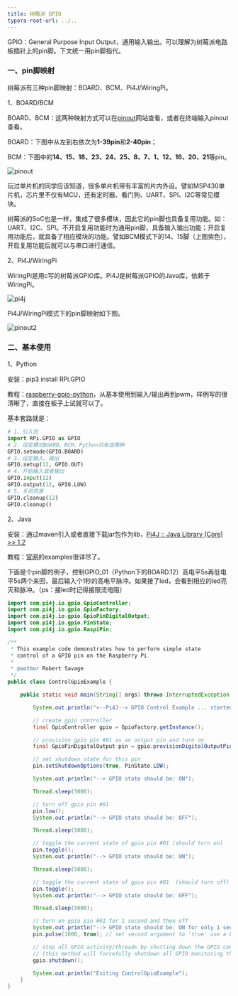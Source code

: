 ```yaml
---
title: 树莓派 GPIO
typora-root-url: ../..
---
```


GPIO：General Purpose Input Output，通用输入输出。可以理解为树莓派电路板插针上的pin脚。下文统一用pin脚指代。

### 一、pin脚映射

树莓派有三种pin脚映射：BOARD、BCM、Pi4J/WiringPi。

1、BOARD/BCM

BOARD、BCM：这两种映射方式可以在[pinout](https://pinout.xyz/)网站查看，或者在终端输入pinout查看。



BOARD：下图中从左到右依次为**1-39pin**和**2-40pin**；

BCM：下图中的**14、15、18、23、24、25、8、7、1、12、16、20、21**等pin。

![pinout](/images/raspberry-pi-pinout1.png)



玩过单片机的同学应该知道，很多单片机带有丰富的片内外设。譬如MSP430单片机，芯片里不仅有MCU，还有定时器、看门狗、UART、SPI、I2C等常见模块。

树莓派的SoC也是一样，集成了很多模块，因此它的pin脚也具备复用功能。如：UART、I2C、SPI。不开启复用功能时为通用pin脚，具备输入输出功能；开启复用功能后，就具备了相应模块的功能。譬如BCM模式下的14、15脚（上图紫色），开启复用功能后就可以与串口进行通信。



2、Pi4J/WiringPi

WiringPi是用c写的树莓派GPIO库。Pi4J是树莓派GPIO的Java库，依赖于WiringPi。

![pi4j](/images/pi4j.png)

Pi4J/WiringPi模式下的pin脚映射如下图。

![pinout2](/images/raspberry-pi-pinout2.png)



### 二、基本使用

1、Python

安装：pip3 install RPi.GPIO

教程：[raspberry-gpio-python](https://sourceforge.net/p/raspberry-gpio-python/wiki/Examples/)，从基本使用到输入/输出再到pwm，样例写的很清晰了，直接在板子上试就可以了。

基本套路就是：

```python
# 1、引入包
import RPi.GPIO as GPIO
# 2、设定模式BOARD、BCM，Python只有这两种
GPIO.setmode(GPIO.BOARD)
# 3、设定输入、输出
GPIO.setup(12, GPIO.OUT)
# 4、开始输入或者输出
GPIO.input(12)
GPIO.output(12, GPIO.LOW)
# 5、关闭资源
GPIO.cleanup(12)
GPIO.cleanup()
```



2、Java

安装：通过maven引入或者直接下载jar包作为lib，[Pi4J :: Java Library (Core)  >> 1.2](https://mvnrepository.com/artifact/com.pi4j/pi4j-core/1.2)

教程：[官网](https://pi4j.com/1.2/index.html)的examples很详尽了。

下面是个pin脚的例子，控制GPIO_01（Python下的BOARD.12）高电平5s再低电平5s两个来回，最后输入个1秒的高电平脉冲。如果接了led，会看到相应的led亮灭和脉冲。（ps：接led时记得接限流电阻）

```java
import com.pi4j.io.gpio.GpioController;
import com.pi4j.io.gpio.GpioFactory;
import com.pi4j.io.gpio.GpioPinDigitalOutput;
import com.pi4j.io.gpio.PinState;
import com.pi4j.io.gpio.RaspiPin;

/**
 * This example code demonstrates how to perform simple state
 * control of a GPIO pin on the Raspberry Pi.
 *
 * @author Robert Savage
 */
public class ControlGpioExample {

    public static void main(String[] args) throws InterruptedException {

        System.out.println("<--Pi4J--> GPIO Control Example ... started.");

        // create gpio controller
        final GpioController gpio = GpioFactory.getInstance();

        // provision gpio pin #01 as an output pin and turn on
        final GpioPinDigitalOutput pin = gpio.provisionDigitalOutputPin(RaspiPin.GPIO_01, "MyLED", PinState.HIGH);

        // set shutdown state for this pin
        pin.setShutdownOptions(true, PinState.LOW);

        System.out.println("--> GPIO state should be: ON");

        Thread.sleep(5000);

        // turn off gpio pin #01
        pin.low();
        System.out.println("--> GPIO state should be: OFF");

        Thread.sleep(5000);

        // toggle the current state of gpio pin #01 (should turn on)
        pin.toggle();
        System.out.println("--> GPIO state should be: ON");

        Thread.sleep(5000);

        // toggle the current state of gpio pin #01  (should turn off)
        pin.toggle();
        System.out.println("--> GPIO state should be: OFF");

        Thread.sleep(5000);

        // turn on gpio pin #01 for 1 second and then off
        System.out.println("--> GPIO state should be: ON for only 1 second");
        pin.pulse(1000, true); // set second argument to 'true' use a blocking call

        // stop all GPIO activity/threads by shutting down the GPIO controller
        // (this method will forcefully shutdown all GPIO monitoring threads and scheduled tasks)
        gpio.shutdown();

        System.out.println("Exiting ControlGpioExample");
    }
}
```

